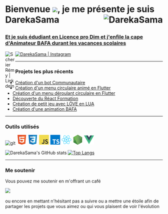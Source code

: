 # Bienvenue <img src="https://media.giphy.com/media/hvRJCLFzcasrR4ia7z/giphy.gif" width="25px">, je me présente je suis DarekaSama <a href="https://github.com/DarekaSama"><img align="right" src="https://komarev.com/ghpvc/?username=DarekaSama&style=plastic&color=blueviolet&label=Nombre+de+visite+du+profil+:" alt="DarekaSama" /></p>

### Et je suis édudiant en Licence pro Dim et j'enfile la cape d'Animateur BAFA durant les vacances scolaires


<a href="https://www.linkedin.com/in/scherierremy">
  <img align="left" alt="Scherier Rémy | LinkdeIn" width="32" src="https://cdn.jsdelivr.net/npm/simple-icons@v3/icons/linkedin.svg" />
</a>
<a href="https://www.instagram.com/synesios_alchimiste/">
  <img alt="DarekaSama | Instagram" width="32" src="https://cdn.jsdelivr.net/npm/simple-icons@v3/icons/instagram.svg" />
</a>

<hr />
<!--
- 🔭 I’m currently working on ...
- 🌱 I’m currently learning ...
- 👯 I’m looking to collaborate on ...
- 🤔 I’m looking for help with ...
- 💬 Ask me about ...
- 📫 How to reach me: ...
- 😄 Pronouns: ...
- ⚡ Fun fact: ...
-->


### Projets les plus récents

<!-- Projet:START -->
- [Création d'un bot Communautaire](https://github.com/DarekaSama/Opal_BotDiscord)
- [Création d'un menu circulaire animé en Flutter](https://github.com/DarekaSama/GameAndPrograming/tree/main/Flutter/AnimatedCircularMenu)
- [Création d'un menu déroulant circulaire en Flutter](https://github.com/DarekaSama/GameAndPrograming/tree/main/Flutter/NavBarSpinCircle)
- [Découverte du Réact Formation](https://github.com/DarekaSama/GameAndPrograming/tree/main/React/Cours)
- [Création de petit jeu avec LÖVE en LUA](https://github.com/DarekaSama/GameAndPrograming/tree/main/L%C3%96VE-LUA)
- [Création d'une animation BAFA](https://github.com/DarekaSama/GameAndPrograming/tree/main/EscapeGame)
<!-- Projet:END -->
***
###  Outils utilisés

<p align="left">
  <img src="https://www.vectorlogo.zone/logos/git-scm/git-scm-icon.svg" alt="git" width="32" height="32"/>
  <img src="https://raw.githubusercontent.com/devicons/devicon/master/icons/html5/html5-original.svg" alt="html5" width="32" height="32"/>
  <img src="https://raw.githubusercontent.com/devicons/devicon/master/icons/css3/css3-original.svg" alt="css3" width="32" height="32"/>
  <img src="https://raw.githubusercontent.com/devicons/devicon/master/icons/javascript/javascript-original.svg" alt="javascript" width="32" height="32"/>
  <img src="https://raw.githubusercontent.com/devicons/devicon/master/icons/typescript/typescript-original.svg" alt="typescript" width="32" height="32"/>
  <img src="https://raw.githubusercontent.com/devicons/devicon/master/icons/react/react-original.svg" alt="react" width="32" height="32"/>
  <img  src="https://raw.githubusercontent.com/github/explore/80688e429a7d4ef2fca1e82350fe8e3517d3494d/topics/nodejs/nodejs.png"alt="Nodejs" width="32" height="32">
  <img  src="https://raw.githubusercontent.com/github/explore/80688e429a7d4ef2fca1e82350fe8e3517d3494d/topics/vue/vue.png"alt="Vue" width="32" height="32">
</p>
<!--
<p>Statistics are extracted from my public activity and doesn't reflect completely the work with my clients. Feel free to <a href="https://davidl.fr/onboading" target="_blank">contact me</a> if you want to know more about my skills.</p>
-->

![DarekaSama's GitHub stats](https://github-readme-stats.vercel.app/api?username=DarekaSama&show_icons=true&theme=dark)
[![Top Langs](https://github-readme-stats.vercel.app/api/top-langs/?username=DarekaSama&layout=compact)](https://github.com/DarekaSama/github-readme-stats)

***

###  Me soutenir
Vous pouvez me soutenir en m'offrant un café

<a href="https://www.buymeacoffee.com/DrAtsiSama"><img src="https://img.buymeacoffee.com/button-api/?text=Buy me a coffee&emoji=&slug=DrAtsiSama&button_colour=BD5FFF&font_colour=ffffff&font_family=Poppins&outline_colour=000000&coffee_colour=FFDD00"></a>

ou encore en mettant n'hésitant pas a suivre ou a mettre une étoile afin de partager les projets que vous aimez ou qui vous plaisent de voir l'évolution
